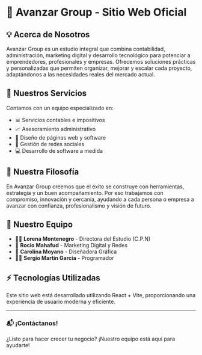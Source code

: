 # 🚀 Avanzar Group - Sitio Web Oficial

## 💡 Acerca de Nosotros

Avanzar Group es un estudio integral que combina contabilidad, administración, marketing digital y desarrollo tecnológico para potenciar a emprendedores, profesionales y empresas. Ofrecemos soluciones prácticas y personalizadas que permiten organizar, mejorar y escalar cada proyecto, adaptándonos a las necesidades reales del mercado actual.

## 🎯 Nuestros Servicios

Contamos con un equipo especializado en:
- 📊 Servicios contables e impositivos
- 📈 Asesoramiento administrativo
- 🎨 Diseño de páginas web y software
- 📱 Gestión de redes sociales
- 💻 Desarrollo de software a medida

## 🌟 Nuestra Filosofía

En Avanzar Group creemos que el éxito se construye con herramientas, estrategia y un buen acompañamiento. Por eso trabajamos con compromiso, innovación y cercanía, ayudando a cada persona o empresa a avanzar con confianza, profesionalismo y visión de futuro.

## 👥 Nuestro Equipo

- 👩‍💼 **Lorena Montenegro** - Directora del Estudio (C.P.N)
- 📣 **Rocio Mahafud** - Marketing Digital y Redes
- 🎯 **Carolina Moyano** - Diseñadora Gráfica
- 👨‍💻 **Sergio Martin Garcia** - Programador

## ⚡ Tecnologías Utilizadas

Este sitio web está desarrollado utilizando React + Vite, proporcionando una experiencia de usuario moderna y eficiente.

---
### 📬 ¡Contáctanos!

¿Listo para hacer crecer tu negocio? ¡Nuestro equipo está aquí para ayudarte!
